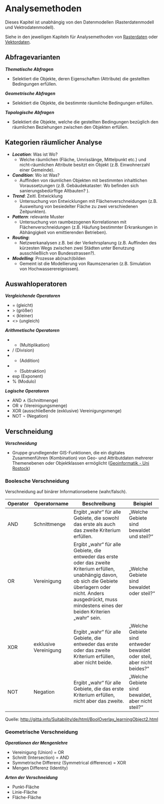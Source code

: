 # Analysemethoden

Dieses Kapitel ist unabhängig von den Datenmodellen (Rasterdatenmodell und Vektrodatenmodell).

Siehe in den jeweiligen Kapiteln für Analysemethoden von [Rasterdaten](gis/03-raster.md) oder [Vektordaten](gis/04-vektor.md).


## Abfragevarianten

***Thematische Abfragen***
- Selektiert die Objekte, deren Eigenschaften (Attribute) die gestellten Bedingungen erfüllen. 

***Geometrische Abfragen***
- Selektiert die Objekte, die bestimmte räumliche Bedingungen erfüllen. 

***Topologische Abfragen***
- Selektiert die Objekte, welche die gestellten Bedingungen bezüglich den räumlichen Beziehungen zwischen den Objekten erfüllen.


## Kategorien räumlicher Analyse

- ***Location***: Was ist Wo?
    - Welche räumlichen (Fläche, Umrisslänge, Mittelpunkt etc.) und nicht-räumlichen Attribute besitzt ein Objekt (z.B. Einwohnerzahl einer Gemeinde).
- ***Condition***: Wo ist Was?
    - Auffinden von räumlichen Objekten mit bestimmten inhaltlichen Voraussetzungen (z.B. Gebäudekataster: Wo befinden sich sanierungsbedürftige Altbauten? ).
- ***Trend***: Zeitl. Entwicklung
    - Untersuchung von Entwicklungen mit Flächenverschneidungen (z.B. Ausweitung von besiedelter Fläche zu zwei verschiedenen Zeitpunkten).
- ***Pattern***: relevante Muster
    - Untersuchung von raumbezogenen Korrelationen mit Flächenverschneidungen (z.B. Häufung bestimmter Erkrankungen in Abhängigkeit von emittierenden Betrieben).
- ***Routing***:
    - Netzwerkanalysen z.B. bei der Verkehrsplanung (z.B. Auffinden des kürzesten Wegs zwischen zwei Städten unter Benutzung ausschließlich von Bundesstrassen?).
- ***Modelling***: Prozesse ab(nach)bilden
    - Gemeint ist die Modellierung von Raumszenarien (z.B. Simulation von Hochwasserereignissen).


## Auswahloperatoren

***Vergleichende Operatoren***
- = (gleicht)
- \> (größer)
- < (kleiner)
- <> (ungleich)

***Arithmetische Operatoren***
- * (Multiplikation)
- / (Division)
- + (Addition)
- - (Subtraktion)
- exp (Exponent)
- % (Modulo)

***Logische Operatoren***
- AND ∧ (Schnittmenge)
- OR ∨ (Vereinigungsmenge)
- XOR (ausschließende (exklusive) Vereinigungsmenge)
- NOT ¬ (Negation)


## Verschneidung

***Verschneidung***
- Gruppe grundlegender GIS-Funktionen, die ein digitales Zusammenführen (Kombination) von Geo- und Attributdaten mehrerer Themenebenen oder Objektklassen ermöglicht ([Geoinformatik - Uni Rostock](http://www.geoinformatik.uni-rostock.de/einzel.asp?ID=1746))


### Boolesche Verschneidung

Verschneidung auf binärer Informationsebene (wahr/falsch).

| Operator | Operatorname | Beschreibung | Beispiel |
| --- | --- | --- | --- |
| AND |	Schnittmenge | Ergibt „wahr“ für alle Gebiete, die sowohl das erste als auch das zweite Kriterium erfüllen. | „Welche Gebiete sind bewaldet und steil?“ |
| OR | Vereinigung | Ergibt „wahr“ für alle Gebiete, die entweder das erste oder das zweite Kriterium erfüllen, unabhängig davon, ob sich die Gebiete überlagern oder nicht. Anders ausgedrückt, muss mindestens eines der beiden Kriterien „wahr“ sein. | „Welche Gebiete sind bewaldet oder steil?“ |
| XOR | exklusive Vereinigung | Ergibt „wahr“ für alle Gebiete, die entweder das erste oder das zweite Kriterium erfüllen, aber nicht beide. | „Welche Gebiete sind entweder bewaldet oder steil, aber nicht beides?“ |
| NOT | Negation | Ergibt „wahr“ für alle Gebiete, die das erste Kriterium erfüllen, nicht aber das zweite. | „Welche Gebiete sind bewaldet, aber nicht steil?“ |

Quelle: http://gitta.info/Suitability/de/html/BoolOverlay_learningObject2.html


### Geometrische Verschneidung

***Operationen der Mengenlehre***
- Vereinigung (Union) = OR
- Schnitt (Intersection) = AND
- Symmetrische Differenz (Symmetrical difference) = XOR
- Mengen Differenz (Identity)

***Arten der Verschneidung*** 
- Punkt-Fläche
- Linie-Fläche
- Fläche-Fläche

